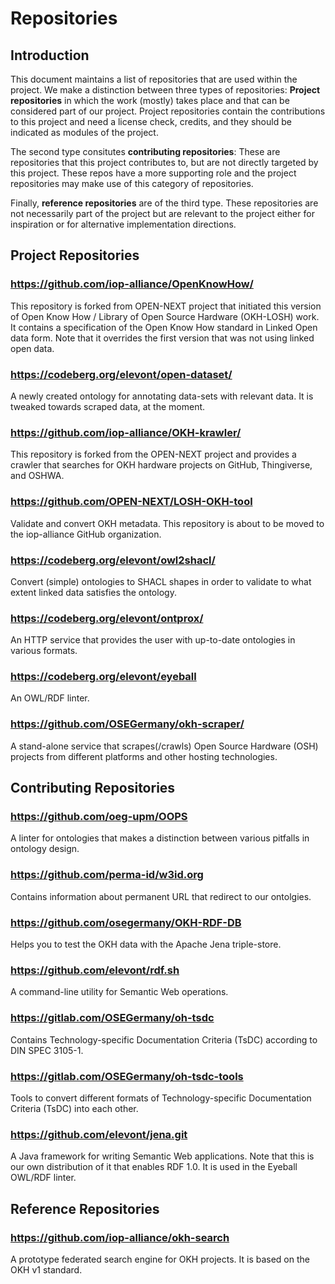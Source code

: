 # Repositories

## Introduction

This document maintains a list of repositories that are used within the
project.  We make a distinction between three types of repositories:
**Project repositories** in which the work (mostly) takes place and that can be
considered part of our project.  Project repositories contain the contributions
to this project and need a license check, credits, and they should be indicated
as modules of the project.

The second type consitutes **contributing repositories**: These are
repositories that this project contributes to, but are not directly targeted by
this project.  These repos have a more supporting role and the project
repositories may make use of this category of repositories.

Finally, **reference repositories** are of the third type.  These repositories
are not necessarily part of the project but are relevant to the project either
for inspiration or for alternative implementation directions.

## Project Repositories

### https://github.com/iop-alliance/OpenKnowHow/

This repository is forked from OPEN-NEXT project that initiated this version of
Open Know How / Library of Open Source Hardware (OKH-LOSH) work.  It contains a
specification of the Open Know How standard in Linked Open data form.  Note
that it overrides the first version that was not using linked open data.

### https://codeberg.org/elevont/open-dataset/

A newly created ontology for annotating data-sets with relevant data.
It is tweaked towards scraped data, at the moment.

### https://github.com/iop-alliance/OKH-krawler/

This repository is forked from the OPEN-NEXT project and provides a crawler
that searches for OKH hardware projects on GitHub, Thingiverse, and OSHWA.

### https://github.com/OPEN-NEXT/LOSH-OKH-tool

Validate and convert OKH metadata.  This repository is about to be moved to the
iop-alliance GitHub organization.

### https://codeberg.org/elevont/owl2shacl/

Convert (simple) ontologies to SHACL shapes in order to validate to what extent
linked data satisfies the ontology.

### https://codeberg.org/elevont/ontprox/

An HTTP service that provides the user with up-to-date ontologies in various formats.

### https://codeberg.org/elevont/eyeball

An OWL/RDF linter.

### https://github.com/OSEGermany/okh-scraper/

A stand-alone service that scrapes(/crawls) Open Source Hardware (OSH) projects from different platforms and other hosting technologies.

## Contributing Repositories

### https://github.com/oeg-upm/OOPS

A linter for ontologies that makes a distinction between various pitfalls in ontology design.

### https://github.com/perma-id/w3id.org

Contains information about permanent URL that redirect to our ontolgies.

### https://github.com/osegermany/OKH-RDF-DB

Helps you to test the OKH data with the Apache Jena triple-store.

### https://github.com/elevont/rdf.sh

A command-line utility for Semantic Web operations.

### https://gitlab.com/OSEGermany/oh-tsdc

Contains Technology-specific Documentation Criteria (TsDC) according to DIN SPEC 3105-1.

### https://gitlab.com/OSEGermany/oh-tsdc-tools

Tools to convert different formats of Technology-specific Documentation Criteria (TsDC) into each other.

### https://github.com/elevont/jena.git

A Java framework for writing Semantic Web applications.  Note that this is our
own distribution of it that enables RDF 1.0.  It is used in the Eyeball OWL/RDF
linter.

## Reference Repositories

### https://github.com/iop-alliance/okh-search

A prototype federated search engine for OKH projects.  It is based on the OKH
v1 standard.
